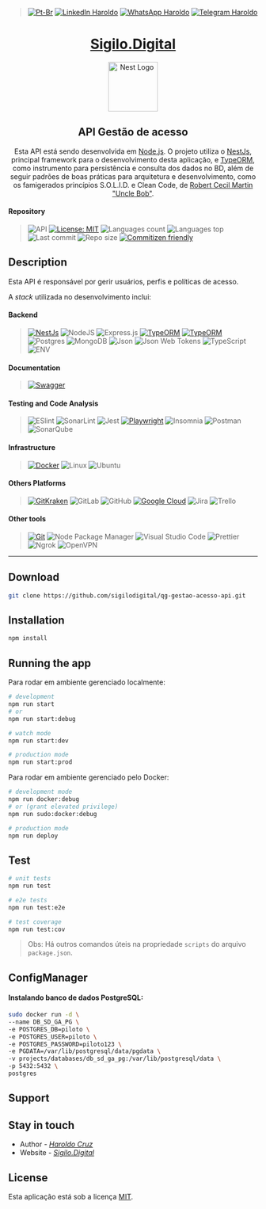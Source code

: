 
>[![Pt-Br](https://img.shields.io/badge/PT-BR-blue.svg?style=flat-square&color=D7BF1E&logoColor=fff&labelColor=25A366)](https://linkedin.com/in/haroldocruzdr)
[![LinkedIn Haroldo](https://img.shields.io/badge/Developed%20by%20:-Haroldo%20Cruz-blue.svg?style=flat-square&logo=Linkedin&color=0077B5&logoColor=fff)](https://linkedin.com/in/haroldocruzdr)
[![WhatsApp Haroldo](https://img.shields.io/badge/-+55%2063%20984%20589%20691-blue.svg?style=flat-square&logo=WhatsApp&color=25D366&logoColor=fff)](http://wa.me/5563984589691)
[![Telegram Haroldo](https://img.shields.io/badge/-+55%2063%20984%20589%20691-2CA5E0?style=flat-square&logo=telegram&logoColor=white)](http://t.me/haroldocruzdr)

<h1 align="center">
<a href="http://sigilo.digital" target="_blank">Sigilo.Digital</a>
</h1>

<p align="center">
  <img src="https://nestjs.com/img/logo-small.svg" width="100" alt="Nest Logo" />
</p>

[circleci-image]: https://img.shields.io/circleci/build/github/nestjs/nest/master?token=abc123def456
[circleci-url]: https://circleci.com/gh/nestjs/nest

<h2 align="center">API Gestão de acesso</h2>
<p align="center">
Esta API está sendo desenvolvida em <a href="http://nodejs.org" target="_blank">Node.js</a>. O projeto utiliza o <a href="https://github.com/nestjs/nest" target="_blank">NestJs</a>, principal framework para o desenvolvimento desta aplicação, e <a href="https://github.com/nestjs/nest" target="_blank">TypeORM</a>, como instrumento para persistência e consulta dos dados no BD, além de seguir padrões de boas práticas para arquitetura e desenvolvimento, como os famigerados princípios S.O.L.I.D. e Clean Code, de <a href="http://cleancoder.com" target="_blank">Robert Cecil Martin "Uncle Bob"</a>.
</p>

<!-- ![GitHub license](https://img.shields.io/github/license/sigilodigital/qg-gestao-acesso-api?style=flat-square) -->

#### Repository
>&#32;
![API](https://img.shields.io/badge/-API-blue.svg?style=flat-square&color=333)
[![License: MIT](https://img.shields.io/badge/License-MIT-yellow.svg?style=flat-square)](https://opensource.org/licenses/MIT)
![Languages count](https://img.shields.io/github/languages/count/sigilodigital/qg-gestao-acesso-api?style=flat-square)
![Languages top](https://img.shields.io/github/languages/top/sigilodigital/qg-gestao-acesso-api?style=flat-square)
![Last commit](https://img.shields.io/github/last-commit/sigilodigital/qg-gestao-acesso-api?style=flat-square)
![Repo size](https://img.shields.io/github/repo-size/sigilodigital/qg-gestao-acesso-api?style=flat-square)
[![Commitizen friendly](https://img.shields.io/badge/commitizen-friendly-brightgreen.svg?style=flat-square)](http://commitizen.github.io/cz-cli/)

## Description

Esta API é responsável por gerir usuários, perfis e políticas de acesso.

A *stack* utilizada no desenvolvimento inclui:
<!--
![WEB](https://img.shields.io/badge/-WEB-blue.svg?style=flat-square&color=333)
![GitHub license](https://img.shields.io/github/license/haroldocruz/cee-sistema-web?style=flat-square)
![Git](https://img.shields.io/badge/git-%23F05033.svg?style=flat-square&logo=git&logoColor=white)
![Languages count](https://img.shields.io/github/languages/count/haroldocruz/cee-sistema-web?style=flat-square)
![Languages top](https://img.shields.io/github/languages/top/haroldocruz/cee-sistema-web?style=flat-square)
![Last commit](https://img.shields.io/github/last-commit/haroldocruz/cee-sistema-web?style=flat-square)
![Repo size](https://img.shields.io/github/repo-size/haroldocruz/cee-sistema-web?style=flat-square)
[![Commitizen friendly](https://img.shields.io/badge/commitizen-friendly-brightgreen.svg?style=flat-square)](http://commitizen.github.io/cz-cli/)
![HTML5](https://img.shields.io/badge/-HTML5-blue.svg?style=flat-square&logo=HTML5&color=E34F26&logoColor=fff)
![CSS3](https://img.shields.io/badge/-CSS3-blue.svg?style=flat-square&logo=CSS3&color=2195F1&logoColor=fff)
![JavaScript](https://img.shields.io/badge/-JavaScript-blue.svg?style=flat-square&logo=JavaScript&color=F7DF1E&logoColor=fff)
![Bootstrap](https://img.shields.io/badge/-Bootstrap-blue.svg?style=flat-square&logo=Bootstrap&color=563D7C&logoColor=fff)
![Json](https://img.shields.io/badge/-Json-blue.svg?style=flat-square&logo=Json&color=000&logoColor=fff)
![Angular](https://img.shields.io/badge/angular-%23DD0031.svg?style=flat-square&logo=angular&logoColor=white)
![Webpack](https://img.shields.io/badge/-Webpack-blue.svg?style=flat-square&logo=Webpack&color=8DD6F9&logoColor=fff)
![Babel](https://img.shields.io/badge/-Babel-blue.svg?style=flat-square&logo=Babel&color=F9DC3E&logoColor=fff)
![Nginx](https://img.shields.io/badge/nginx-%23009639.svg?style=flat-square&logo=nginx&logoColor=white)
-->

#### Backend
>&#32;
[![NestJs](https://img.shields.io/badge/-NestJs-ea2845?style=for-the-badge&logo=nestjs&logoColor=white)](https://nestjs.com/)
![NodeJS](https://img.shields.io/badge/-NodeJS-blue.svg?style=flat-square&logo=Node.JS&color=8CC03D&logoColor=fff)
![Express.js](https://img.shields.io/badge/express.js-%23404d59.svg?style=flat-square&logo=express&logoColor=%2361DAFB)
[![TypeORM](https://avatars.githubusercontent.com/u/20165699?s=28&v=4)](https://typeorm.io/)
[![TypeORM](https://img.shields.io/badge/-TypeORM-blue.svg?style=for-the-badge&color=E83524)](https://typeorm.io/)
![Postgres](https://img.shields.io/badge/postgres-%23316192.svg?style=flat-square&logo=postgresql&logoColor=white)
![MongoDB](https://img.shields.io/badge/-MongoDB-blue.svg?style=flat-square&logo=MongoDB&color=579335&logoColor=fff)
![Json](https://img.shields.io/badge/-Json-blue.svg?style=flat-square&logo=Json&color=000&logoColor=fff)
![Json Web Tokens](https://img.shields.io/badge/-JWT-blue.svg?style=flat-square&logo=Json%20Web%20Tokens&color=000&logoColor=fff)
![TypeScript](https://img.shields.io/badge/-TypeScript-blue.svg?style=flat-square&logo=TypeScript&color=007ACC&logoColor=fff)
![ENV](https://img.shields.io/badge/.ENV-ECD53F.svg?style=flat-square&logo=dotenv&logoColor=black)

#### Documentation
>&#32;
[![Swagger](https://img.shields.io/badge/-Swagger-%23Clojure?style=for-the-badge&logo=swagger&logoColor=white)](https://swagger.io)

#### Testing and Code Analysis
>&#32;
![ESlint](https://img.shields.io/badge/eslint-3A33D1?style=flat-square&logo=eslint&logoColor=white)
![SonarLint](https://img.shields.io/badge/SonarLint-CB2029?style=flat-square&logo=SONARLINT&logoColor=white)
>![Jest](https://img.shields.io/badge/-jest-%23C21325?style=flat-square&logo=jest&logoColor=white)
[![Playwright](https://img.shields.io/badge/Playwright-45ba4b?style=for-the-badge&logo=Playwright&logoColor=white)](https://playwright.dev)
![Insomnia](https://img.shields.io/badge/Insomnia-5849be?style=flat-square&logo=Insomnia&logoColor=white)
![Postman](https://img.shields.io/badge/Postman-FF6C37?style=flat-square&logo=Postman&logoColor=white)
![SonarQube](https://img.shields.io/badge/Sonarqube-5190cf?style=flat-square&logo=sonarqube&logoColor=white)

<!-- ![SonarQube](https://img.shields.io/badge/SonarQube-black?style=flat-square&logo=sonarqube&logoColor=4E9BCD) -->

#### Infrastructure
>&#32;
[![Docker](https://img.shields.io/badge/docker-%230db7ed.svg?style=for-the-badge&logo=docker&logoColor=white)](https://www.docker.com)
![Linux](https://img.shields.io/badge/Linux-FCC624?style=flat-square&logo=linux&logoColor=black)
![Ubuntu](https://img.shields.io/badge/Ubuntu-E95420?style=flat-square&logo=ubuntu&logoColor=white)

#### Others Platforms
>&#32;
[![GitKraken](https://img.shields.io/badge/GitKraken-179287?style=for-the-badge&logo=GitKraken&logoColor=white)](https://www.gitkraken.com)
![GitLab](https://img.shields.io/badge/gitlab-330F63.svg?style=flat-square&logo=gitlab&logoColor=white)
![GitHub](https://img.shields.io/badge/github-%23121011.svg?style=flat-square&logo=github&logoColor=white)
[![Google Cloud](https://img.shields.io/badge/GoogleCloud-%234285F4.svg?style=for-the-badge&logo=google-cloud&logoColor=white)](https://cloud.google.com)
![Jira](https://img.shields.io/badge/jira-%230A0FFF.svg?style=flat-square&logo=jira&logoColor=white)
![Trello](https://img.shields.io/badge/Trello-0052CC?style=flat-square&logo=trello&logoColor=white)

#### Other tools
>&#32;
[![Git](https://img.shields.io/badge/git-%23F05033.svg?style=for-the-badge&logo=git&logoColor=white)](https://git-scm.com)
![Node Package Manager](https://img.shields.io/badge/-NPM-blue.svg?style=flat-square&logo=NPM&color=CB3837&logoColor=fff)
![Visual Studio Code](https://img.shields.io/badge/Visual%20Studio%20Code-0078d7.svg?style=flat-square&logo=visual-studio-code&logoColor=white)
![Prettier](https://img.shields.io/badge/prettier-1A2C34?style=flat-square&logo=prettier&logoColor=F7BA3E)
![Ngrok](https://img.shields.io/badge/ngrok-140648?style=flat-square&logo=Ngrok&logoColor=white)
![OpenVPN](https://img.shields.io/badge/OpenVPN-EA7E20.svg?style=flat-square&logo=OpenVPN&logoColor=white)
---

## Download
```bash
git clone https://github.com/sigilodigital/qg-gestao-acesso-api.git
```

## Installation
```bash
npm install
```

## Running the app

Para rodar em ambiente gerenciado localmente:
```bash
# development
npm run start
# or
npm run start:debug

# watch mode
npm run start:dev

# production mode
npm run start:prod
```

Para rodar em ambiente gerenciado pelo Docker:
```bash
# development mode
npm run docker:debug
# or (grant elevated privilege)
npm run sudo:docker:debug

# production mode
npm run deploy
```

## Test

```bash
# unit tests
npm run test

# e2e tests
npm run test:e2e

# test coverage
npm run test:cov
```

> Obs: Há outros comandos úteis na propriedade `scripts` do arquivo `package.json`.

## ConfigManager

#### Instalando banco de dados PostgreSQL:
```sh
sudo docker run -d \
--name DB_SD_GA_PG \
-e POSTGRES_DB=piloto \
-e POSTGRES_USER=piloto \
-e POSTGRES_PASSWORD=piloto123 \
-e PGDATA=/var/lib/postgresql/data/pgdata \
-v projects/databases/db_sd_ga_pg:/var/lib/postgresql/data \
-p 5432:5432 \
postgres
```

## Support

## Stay in touch

- Author - *[Haroldo Cruz](https://linkedin.com/in/haroldocruzdr)*
- Website - *[Sigilo.Digital](http://sigilo.digital)*

## License

Esta aplicação está sob a licença [MIT](LICENSE).